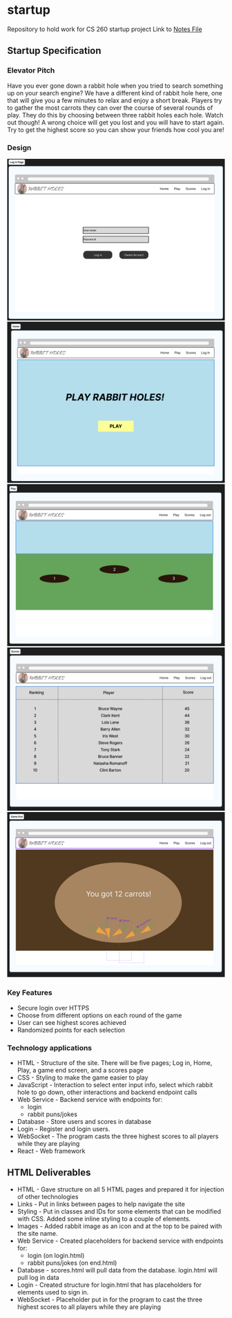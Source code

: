 # startup

Repository to hold work for CS 260 startup project
Link to [Notes File](/notes.md)

## Startup Specification

### Elevator Pitch

Have you ever gone down a rabbit hole when you tried to search something up on your search engine? We have a different kind of rabbit hole here, one that will give you a few minutes to relax and enjoy a short break. Players try to gather the most carrots they can over the course of several rounds of play. They do this by choosing between three rabbit holes each hole. Watch out though! A wrong choice will get you lost and you will have to start again. Try to get the highest score so you can show your friends how cool you are!

### Design

![Log In Page](/DesignImages/Log%20in%20page.png)
![Home Page](/DesignImages/Home%20Page.png)
![Play Page](/DesignImages/Play%20Page.png)
![Scores Page](/DesignImages/Score%20Page.png)
![Game End Page](/DesignImages/Game%20End%20Page.png)

### Key Features

- Secure login over HTTPS
- Choose from different options on each round of the game
- User can see highest scores achieved
- Randomized points for each selection

### Technology applications

- HTML - Structure of the site. There will be five pages; Log in, Home, Play, a game end screen, and a scores page
- CSS - Styling to make the game easier to play
- JavaScript - Interaction to select enter input info, select which rabbit hole to go down, other interactions and backend endpoint calls
- Web Service - Backend service with endpoints for:
  - login
  - rabbit puns/jokes
- Database - Store users and scores in database
- Login - Register and login users.
- WebSocket - The program casts the three highest scores to all players while they are playing
- React - Web framework

## HTML Deliverables

- HTML - Gave structure on all 5 HTML pages and prepared it for injection of other technologies
- Links - Put in links between pages to help navigate the site
- Styling - Put in classes and IDs for some elements that can be modified with CSS. Added some inline styling to a couple of elements.
- Images - Added rabbit image as an icon and at the top to be paired with the site name.
- Web Service - Created placeholders for backend service with endpoints for:
  - login (on login.html)
  - rabbit puns/jokes (on end.html)
- Database - scores.html will pull data from the database. login.html will pull log in data
- Login - Created structure for login.html that has placeholders for elements used to sign in.
- WebSocket - Placeholder put in for the program to cast the three highest scores to all players while they are playing
